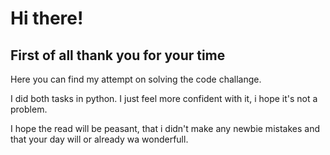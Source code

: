 # Hi there!

## First of all thank you for your time

Here you can find my attempt on solving the code challange.

I did both tasks in python. I just feel more confident with it, i hope it's not a problem.

I hope the read will be peasant, that i didn't make any newbie mistakes and that your day will or already wa wonderfull.
